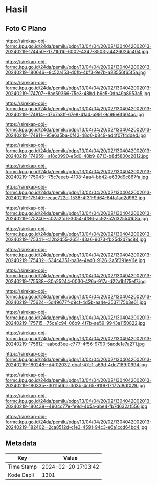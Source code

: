 # Hasil

## Foto C Plano

https://sirekap-obj-formc.kpu.go.id/24da/pemilu/pdpr/13/04/04/20/02/1304042002013-20240219-174450--1771fd1b-6002-4347-8503-a4426024c404.jpg

https://sirekap-obj-formc.kpu.go.id/24da/pemilu/pdpr/13/04/04/20/02/1304042002013-20240219-180646--8c52a153-d0fb-4bf3-9e7b-a23556f65f5a.jpg

https://sirekap-obj-formc.kpu.go.id/24da/pemilu/pdpr/13/04/04/20/02/1304042002013-20240219-174707--8ae59366-75e3-48bd-b6c5-0db49a8953a5.jpg

https://sirekap-obj-formc.kpu.go.id/24da/pemilu/pdpr/13/04/04/20/02/1304042002013-20240219-174814--d7b7a3ff-67e8-41a4-a991-9c99e6f604ac.jpg

https://sirekap-obj-formc.kpu.go.id/24da/pemilu/pdpr/13/04/04/20/02/1304042002013-20240219-174911--95e6a5ba-0f43-48c0-b849-ad4f07f4dded.jpg

https://sirekap-obj-formc.kpu.go.id/24da/pemilu/pdpr/13/04/04/20/02/1304042002013-20240219-174959--a18c0990-e5d0-48b9-8713-b8d5800c2812.jpg

https://sirekap-obj-formc.kpu.go.id/24da/pemilu/pdpr/13/04/04/20/02/1304042002013-20240219-175043--75c7eeeb-4108-4aa4-bb42-e639d9c867fa.jpg

https://sirekap-obj-formc.kpu.go.id/24da/pemilu/pdpr/13/04/04/20/02/1304042002013-20240219-175140--ecae722d-1538-4f31-9d64-84fa1ad2d962.jpg

https://sirekap-obj-formc.kpu.go.id/24da/pemilu/pdpr/13/04/04/20/02/1304042002013-20240219-175240--c02a2fd6-3054-4f86-ac92-52d325541b8a.jpg

https://sirekap-obj-formc.kpu.go.id/24da/pemilu/pdpr/13/04/04/20/02/1304042002013-20240219-175341--c12b2d55-2651-43a6-9073-fb25d2d7ac84.jpg

https://sirekap-obj-formc.kpu.go.id/24da/pemilu/pdpr/13/04/04/20/02/1304042002013-20240219-175432--534c4351-ba3e-4ed0-9126-2a5f391ee11e.jpg

https://sirekap-obj-formc.kpu.go.id/24da/pemilu/pdpr/13/04/04/20/02/1304042002013-20240219-175538--30a25244-0030-426a-917a-d22a1b175ef7.jpg

https://sirekap-obj-formc.kpu.go.id/24da/pemilu/pdpr/13/04/04/20/02/1304042002013-20240219-175624--5d49677f-d9cf-4d5b-aa4e-3537175b3e61.jpg

https://sirekap-obj-formc.kpu.go.id/24da/pemilu/pdpr/13/04/04/20/02/1304042002013-20240219-175715--75ca1c94-06b9-4f7b-ae59-9943a1150822.jpg

https://sirekap-obj-formc.kpu.go.id/24da/pemilu/pdpr/13/04/04/20/02/1304042002013-20240219-175812--aabcd3ee-c777-4f56-9790-5acde1e7a271.jpg

https://sirekap-obj-formc.kpu.go.id/24da/pemilu/pdpr/13/04/04/20/02/1304042002013-20240219-180248--d4f02032-dba1-47d1-a69d-4dc7169f0994.jpg

https://sirekap-obj-formc.kpu.go.id/24da/pemilu/pdpr/13/04/04/20/02/1304042002013-20240219-180335--301150ba-3d3b-4c65-91f9-17172d8df029.jpg

https://sirekap-obj-formc.kpu.go.id/24da/pemilu/pdpr/13/04/04/20/02/1304042002013-20240219-180439--4904c77e-fe9d-4b5a-abe4-fb7d632af556.jpg

https://sirekap-obj-formc.kpu.go.id/24da/pemilu/pdpr/13/04/04/20/02/1304042002013-20240219-182402--2ca8512d-c1e3-4591-94c3-e6a1ccd64bd4.jpg


## Metadata

| Key        | Value               |
| ---------- | ------------------- |
| Time Stamp | 2024-02-20 17:03:42 |
| Kode Dapil | 1301                |



